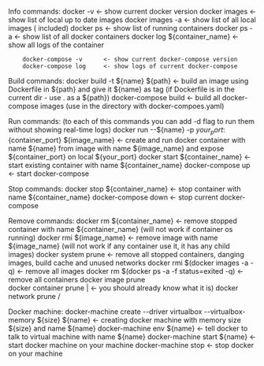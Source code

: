 Info commands:
    	docker -v                       <- show current docker version
    	docker images                   <- show list of local up to date images
    	docker images -a                <- show list of all local images (<none> included)
    	docker ps                       <- show list of running containers
    	docker ps -a                    <- show list of all docker containers
    	docker log ${container_name}    <- show all logs of the container

    	docker-compose -v      <- show current docker-compose version
    	docker-compose log     <- show logs of current docker-compose

Build commands:
	docker build -t ${name} ${path}     <- build an image using Dockerfile in ${path} and give it ${name} as tag (if Dockerfile is in the current dir - use . as a ${path})
	docker-compose build                <- build all docker-compose images (use in the directory with docker-compoes.yaml)

Run commands: (to each of this commands you can add -d flag to run them without showing real-time logs)
	docker run --${name} -p ${your_port}:${container_port} ${image_name}    <- create and run docker container with name ${name} from 
                                                                            image with name ${image_name} and expose ${container_port} on local ${your_port}
	docker start ${container_name}                                          <- start existing container with name ${container_name} 
	docker-compose up                                                       <- start docker-compose
	
Stop commands: 
	docker stop ${container_name}        <- stop container with name ${container_name}
	docker-compose down                  <- stop current docker-compose

Remove commands:
	docker rm ${container_name}          <- remove stopped container with name ${container_name} (will not work if container os running)
	docker rmi ${image_name}        <- remove image with name ${image_name} (will not work if any container use it, it has any child images)
	docker system prune                  <- remove all stopped containers, danging images, build cache and unused networks
        docker rmi $(docker images -a -q)    <- remove all images
	docker rm $(docker ps -a -f status=exited -q)    <- remove all containers
	docker image prune        \
	docker container prune    | <- you should already know what it is)
	docker network prune      /

Docker machine:
	docker-machine create --driver virtualbox --virtualbox-memory ${size} ${name}   <- creating docker machine with memory size ${size} and name ${name}
	docker-machine env ${name}        <- tell docker to talk to virtual machine with name ${name}
	docker-machine start ${name}      <- start docker machine on your machine
	docker-machine stop               <- stop docker on your machine